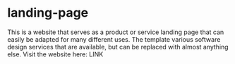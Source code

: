 # landing-page
This is a website that serves as a product or service landing page that can easily be adapted for many different uses. The template various software design services that are available, but can be replaced with almost anything else. Visit the website here: LINK
